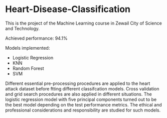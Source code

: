 # Heart-Disease-Classification

This is the project of the Machine Learning course in Zewail City of Science and Technology.

Achieved performance: 94.1%

Models implemented:
 * Logistic Regression
 * KNN
 * Random Forest
 * SVM

Different essential pre-processing procedures are applied to the heart attack
dataset before ftting different classifcation models. Cross validation and grid
search procedures are also applied in different situations. The logistic regression
model with five principal components turned out to be the best model
depending on the test performance metrics. The ethical and professional
considerations and responsibility are studied for such models.
